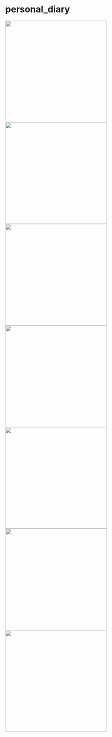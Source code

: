 # personal_diary

<p float="left">
  <img src="https://user-images.githubusercontent.com/57538359/131505691-89679f9e-c897-4ab5-a697-71c3b5798f89.jpeg" width="320" style="margin-right: 10px;" />
  <img src="https://user-images.githubusercontent.com/57538359/131505696-51e0bef3-eff1-4c76-a27d-ef0d414cb50d.jpeg" width="320" style="margin-right: 10px;"/> 
  <img src="https://user-images.githubusercontent.com/57538359/131505698-844a18a5-c98e-4df2-93e1-36f62135915d.jpeg" width="320" style="margin-right: 10px;"/>
  <img src="https://user-images.githubusercontent.com/57538359/131505701-0548f5c6-f762-4c64-ba4d-4ea72ebd2110.jpeg" width="320" style="margin-right: 10px;"/>
  <img src="https://user-images.githubusercontent.com/57538359/131505705-b2bb060c-a4e0-4a82-beb0-47e6adc0c2cf.jpeg" width="320" style="margin-right: 10px;"/>
  <img src="https://user-images.githubusercontent.com/57538359/131505710-5b0b3425-6144-434c-9f44-d6b4b58d77e1.jpeg" width="320" style="margin-right: 10px;"/>
  <img src="https://user-images.githubusercontent.com/57538359/131505714-483da34b-49e1-40c6-909a-907c27082704.jpeg" width="320" style="margin-right: 10px;"/>
</p>


